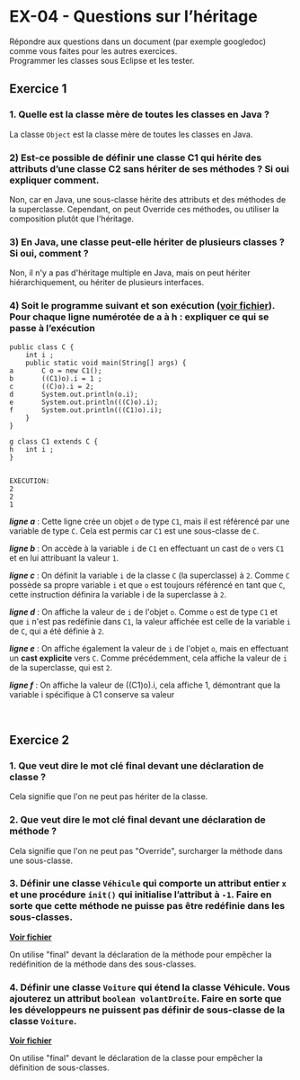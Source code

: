 # EX-04 - Questions sur l’héritage

Répondre aux questions dans un document (par exemple googledoc) comme vous faites pour les autres exercices. \
Programmer les classes sous Eclipse et les tester.


## Exercice 1

### 1. Quelle est la classe mère de toutes les classes en Java ?

La classe ```Object``` est la classe mère de toutes les classes en Java.


### 2) Est-ce possible de définir une classe C1 qui hérite des attributs d’une classe C2 sans hériter de ses méthodes ? Si oui expliquer comment. 

Non, car en Java, une sous-classe hérite des attributs et des méthodes de la superclasse. Cependant, on peut Override ces méthodes, ou utiliser la composition plutôt que l'héritage.


### 3) En Java, une classe peut-elle hériter de plusieurs classes ? Si oui, comment ? 

Non, il n'y a pas d'héritage multiple en Java, mais on peut hériter hiérarchiquement, ou hériter de plusieurs interfaces.


### 4) Soit le programme suivant et son exécution ([voir fichier](./C.java)). Pour chaque ligne numérotée de a à h : expliquer ce qui se passe à l’exécution

	public class C {
		int i ; 
		public static void main(String[] args) {
	a		C o = new C1();
	b		((C1)o).i = 1 ; 
	c		((C)o).i = 2;
	d		System.out.println(o.i);
	e		System.out.println(((C)o).i);
	f		System.out.println(((C1)o).i);
		}
	}
	
	g class C1 extends C {
	h	int i ; 
	}


	EXECUTION: 
	2
	2
	1


***ligne a*** : Cette ligne crée un objet ```o``` de type ```C1```, mais il est référencé par une variable de type ```C```. Cela est permis car ```C1``` est une sous-classe de ```C```.

***ligne b*** : On accède à la variable ```i``` de ```C1``` en effectuant un cast de ```o``` vers ```C1``` et en lui attribuant la valeur ```1```.

***ligne c*** : On définit la variable ```i``` de la classe ```C``` (la superclasse) à ```2```. Comme ```C``` possède sa propre variable ```i``` et que ```o``` est toujours référencé en tant que ```C```, cette instruction définira la variable i de la superclasse à ```2```.

***ligne d*** : On affiche la valeur de ```i``` de l'objet ```o```. Comme ```o``` est de type ```C1``` et que ```i``` n'est pas redéfinie dans ```C1```, la valeur affichée est celle de la variable ```i``` de ```C```, qui a été définie à ```2```.

***ligne e*** : On affiche également la valeur de ```i``` de l'objet ```o```, mais en effectuant un **cast explicite** vers ```C```. Comme précédemment, cela affiche la valeur de ```i``` de la superclasse, qui est ```2```.

***ligne f*** : On affiche la valeur de ((C1)o).i, cela affiche 1, démontrant que la variable i spécifique à C1 conserve sa valeur

<br>

## Exercice 2


### 1. Que veut dire le mot clé final devant une déclaration de classe ? 

Cela signifie que l'on ne peut pas hériter de la classe.


### 2. Que veut dire le mot clé final devant une déclaration de méthode ? 

Cela signifie que l'on ne peut pas "Override", surcharger la méthode dans une sous-classe.


### 3. Définir une classe ```Véhicule``` qui comporte un attribut entier ```x``` et une procédure ```init()``` qui initialise l’attribut à ```-1```. Faire en sorte que cette méthode ne puisse pas être redéfinie dans les sous-classes. 

**[Voir fichier](Vehicule.java)**

On utilise "final" devant la déclaration de la méthode pour empêcher la redéfinition de la méthode dans des sous-classes.


### 4. Définir une classe ```Voiture``` qui étend la classe Véhicule. Vous ajouterez un attribut ```boolean volantDroite```. Faire en sorte que les développeurs ne puissent pas définir de sous-classe de la classe ```Voiture```. 


**[Voir fichier](Voiture.java)**

On utilise "final" devant le déclaration de la classe pour empêcher la définition de sous-classes.



